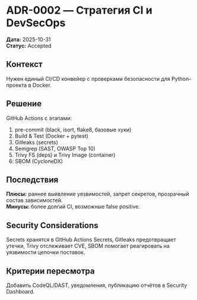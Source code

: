 # ADR-0002 — Стратегия CI и DevSecOps
**Дата:** 2025-10-31  
**Статус:** Accepted  

## Контекст
Нужен единый CI/CD конвейер с проверками безопасности для Python-проекта в Docker.

## Решение
GitHub Actions с этапами:
1) pre-commit (black, isort, flake8, базовые хуки)  
2) Build & Test (Docker + pytest)  
3) Gitleaks (secrets)  
4) Semgrep (SAST, OWASP Top 10)  
5) Trivy FS (deps) и Trivy Image (container)  
6) SBOM (CycloneDX)

## Последствия
**Плюсы:** раннее выявление уязвимостей, запрет секретов, прозрачный состав зависимостей.  
**Минусы:** более долгий CI, возможные false positive.

## Security Considerations
Secrets хранятся в GitHub Actions Secrets, Gitleaks предотвращает утечки, Trivy отслеживает CVE, SBOM помогает реагировать на уязвимости цепочки поставок.

## Критерии пересмотра
Добавить CodeQL/DAST, уведомления, публикацию отчётов в Security Dashboard.


